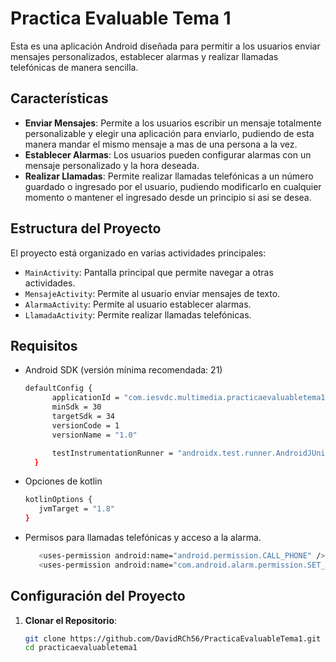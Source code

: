 # Practica Evaluable Tema 1

Esta es una aplicación Android diseñada para permitir a los usuarios enviar mensajes personalizados, 
establecer alarmas y realizar llamadas telefónicas de manera sencilla.

## Características

- **Enviar Mensajes**: Permite a los usuarios escribir un mensaje totalmente personalizable y elegir una aplicación
  para enviarlo, pudiendo de esta manera mandar el mismo mensaje a mas de una persona a la vez.
- **Establecer Alarmas**: Los usuarios pueden configurar alarmas con un mensaje personalizado y la hora deseada.
- **Realizar Llamadas**: Permite realizar llamadas telefónicas a un número guardado o ingresado por el usuario, pudiendo
  modificarlo en cualquier momento o mantener el ingresado desde un principio si asi se desea.

## Estructura del Proyecto

El proyecto está organizado en varias actividades principales:

- `MainActivity`: Pantalla principal que permite navegar a otras actividades.
- `MensajeActivity`: Permite al usuario enviar mensajes de texto.
- `AlarmaActivity`: Permite al usuario establecer alarmas.
- `LlamadaActivity`: Permite realizar llamadas telefónicas.

## Requisitos

- Android SDK (versión mínima recomendada: 21)
  ```bash
  defaultConfig {
        applicationId = "com.iesvdc.multimedia.practicaevaluabletema1"
        minSdk = 30
        targetSdk = 34
        versionCode = 1
        versionName = "1.0"

        testInstrumentationRunner = "androidx.test.runner.AndroidJUnitRunner"
    }
  ```
- Opciones de kotlin
  ```bash
  kotlinOptions {
     jvmTarget = "1.8"
  }
  ```
- Permisos para llamadas telefónicas y acceso a la alarma.
  ```bash
     <uses-permission android:name="android.permission.CALL_PHONE" />
     <uses-permission android:name="com.android.alarm.permission.SET_ALARM" />
  ```

## Configuración del Proyecto

1. **Clonar el Repositorio**:
   ```bash
   git clone https://github.com/DavidRCh56/PracticaEvaluableTema1.git
   cd practicaevaluabletema1
   ```
